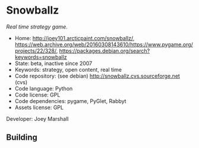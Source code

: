 # Snowballz

_Real time strategy game._

- Home: http://joey101.arcticpaint.com/snowballz/, https://web.archive.org/web/20160308143610/https://www.pygame.org/projects/22/328/, https://packages.debian.org/search?keywords=snowballz
- State: beta, inactive since 2007
- Keywords: strategy, open content, real time
- Code repository: (see debian) http://snowballz.cvs.sourceforge.net (cvs)
- Code language: Python
- Code license: GPL
- Code dependencies: pygame, PyGlet, Rabbyt
- Assets license: GPL

Developer: Joey Marshall

## Building
